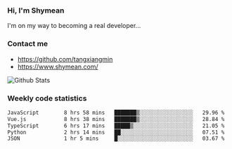 ### Hi, I'm Shymean

I'm on my way to becoming a real developer...

### Contact me

- <https://github.com/tangxiangmin>
- <https://www.shymean.com/>

![Github Stats](https://github-readme-stats.vercel.app/api?username=tangxiangmin&show_icons=true&theme=dark)


###  Weekly code statistics

<!--START_SECTION:waka-->

```txt
JavaScript        8 hrs 58 mins   ███████▒░░░░░░░░░░░░░░░░░   29.96 %
Vue.js            8 hrs 38 mins   ███████▒░░░░░░░░░░░░░░░░░   28.84 %
TypeScript        6 hrs 17 mins   █████▒░░░░░░░░░░░░░░░░░░░   21.05 %
Python            2 hrs 14 mins   ██░░░░░░░░░░░░░░░░░░░░░░░   07.51 %
JSON              1 hr 5 mins     █░░░░░░░░░░░░░░░░░░░░░░░░   03.67 %
```

<!--END_SECTION:waka-->